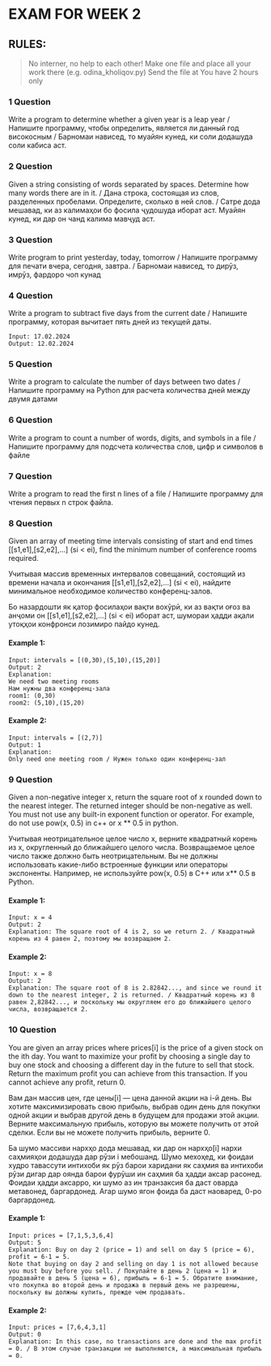 # EXAM FOR WEEK 2
## RULES:
> No interner, no help to each other!
> Make one file and place all your work there (e.g. odina_kholiqov.py)
> Send the file at 
> You have 2 hours only

### 1 Question
Write a program to determine whether a given year is a leap year / Напишите программу, чтобы определить, является ли данный год високосным / Барномаи нависед, то муайян кунед, ки соли додашуда соли кабиса аст.

### 2 Question
Given a string consisting of words separated by spaces. Determine how many words there are in it. / Дана строка, состоящая из слов, разделенных пробелами. Определите, сколько в ней слов. / Сатре дода мешавад, ки аз калимаҳои бо фосила ҷудошуда иборат аст. Муайян кунед, ки дар он чанд калима мавҷуд аст. 

### 3 Question
Write program to print yesterday, today, tomorrow / Напишите программу для печати вчера, сегодня, завтра. / Барномаи нависед, то дирӯз, имрӯз, фардоро чоп кунад 

### 4 Question
Write a program to subtract five days from the current date / Напишите программу, которая вычитает пять дней из текущей даты.
```
Input: 17.02.2024
Output: 12.02.2024
```

### 5 Question
Write a program to calculate the number of days between two dates / Напишите программу на Python для расчета количества дней между двумя датами

### 6 Question
Write a program to count a number of words, digits, and symbols in a file / Напишите программу для подсчета количества слов, цифр и символов в файле

### 7 Question
Write a program to read the first n lines of a file / Напишите программу для чтения первых n строк файла.

### 8 Question
Given an array of meeting time intervals consisting of start and end times [[s1,e1],[s2,e2],...] (si < ei), find the minimum number of conference rooms required.

Учитывая массив временных интервалов совещаний, состоящий из времени начала и окончания [[s1,e1],[s2,e2],...] (si < ei), найдите минимальное необходимое количество конференц-залов.

Бо назардошти як қатор фосилаҳои вақти вохӯрӣ, ки аз вақти оғоз ва анҷоми он [[s1,e1],[s2,e2],...] (si < ei) иборат аст, шумораи ҳадди ақали утоқҳои конфронси лозимиро пайдо кунед.

#### Example 1:
    Input: intervals = [(0,30),(5,10),(15,20)]
    Output: 2
    Explanation:
    We need two meeting rooms 
    Нам нужны два конференц-зала
    room1: (0,30)
    room2: (5,10),(15,20)

#### Example 2:
    Input: intervals = [(2,7)]
    Output: 1
    Explanation:
    Only need one meeting room / Нужен только один конференц-зал


### 9 Question
Given a non-negative integer x, return the square root of x rounded down to the nearest integer. The returned integer should be non-negative as well. You must not use any built-in exponent function or operator. For example, do not use pow(x, 0.5) in c++ or x ** 0.5 in python.

Учитывая неотрицательное целое число x, верните квадратный корень из x, округленный до ближайшего целого числа. Возвращаемое целое число также должно быть неотрицательным. Вы не должны использовать какие-либо встроенные функции или операторы экспоненты. Например, не используйте pow(x, 0.5) в C++ или x** 0.5 в Python.
 

#### Example 1:
    Input: x = 4
    Output: 2
    Explanation: The square root of 4 is 2, so we return 2. / Квадратный корень из 4 равен 2, поэтому мы возвращаем 2.

#### Example 2:
    Input: x = 8
    Output: 2
    Explanation: The square root of 8 is 2.82842..., and since we round it down to the nearest integer, 2 is returned. / Квадратный корень из 8 равен 2,82842..., и поскольку мы округляем его до ближайшего целого числа, возвращается 2.

### 10 Question
You are given an array prices where prices[i] is the price of a given stock on the ith day. You want to maximize your profit by choosing a single day to buy one stock and choosing a different day in the future to sell that stock. Return the maximum profit you can achieve from this transaction. If you cannot achieve any profit, return 0. 

Вам дан массив цен, где цены[i] — цена данной акции на i-й день. Вы хотите максимизировать свою прибыль, выбрав один день для покупки одной акции и выбрав другой день в будущем для продажи этой акции. Верните максимальную прибыль, которую вы можете получить от этой сделки. Если вы не можете получить прибыль, верните 0.

Ба шумо массиви нархҳо дода мешавад, ки дар он нархҳо[i] нархи саҳмияҳои додашуда дар рӯзи i мебошанд. Шумо мехоҳед, ки фоидаи худро тавассути интихоби як рӯз барои харидани як саҳмия ва интихоби рӯзи дигар дар оянда барои фурӯши ин саҳмия ба ҳадди аксар расонед. Фоидаи ҳадди аксарро, ки шумо аз ин транзаксия ба даст оварда метавонед, баргардонед. Агар шумо ягон фоида ба даст наоваред, 0-ро баргардонед.

#### Example 1:
    Input: prices = [7,1,5,3,6,4]
    Output: 5
    Explanation: Buy on day 2 (price = 1) and sell on day 5 (price = 6), profit = 6-1 = 5.
    Note that buying on day 2 and selling on day 1 is not allowed because you must buy before you sell. / Покупайте в день 2 (цена = 1) и продавайте в день 5 (цена = 6), прибыль = 6-1 = 5. Обратите внимание, что покупка во второй день и продажа в первый день не разрешены, поскольку вы должны купить, прежде чем продавать.

#### Example 2:
    Input: prices = [7,6,4,3,1]
    Output: 0
    Explanation: In this case, no transactions are done and the max profit = 0. / В этом случае транзакции не выполняются, а максимальная прибыль = 0.


